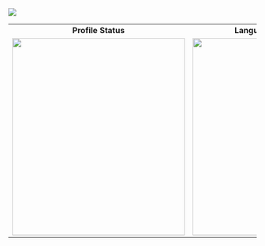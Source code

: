 
  <img src="https://readme-typing-svg.herokuapp.com?font=Times+New+Roman&size=30&duration=4000&color=00F0FF&center=false&vCenter=true&width=600&lines=Hi+👋,+I'm+Md.+Tanvir+Hasib.;">



<table>
  <tr>
    <td align="center"><b> Profile Status</b></td>
    <td align="center"><b> Language Contribution</b></td>
  </tr>
  <tr>
    <td><img src="https://github-readme-stats.vercel.app/api?username=Bookishstore&show_icons=true&theme=tokyonight" width="350" height="400"/></td>
    <td><img src="https://github-readme-stats.vercel.app/api/top-langs/?username=Bookishstore&layout=compact&theme=tokyonight" width="350" height="400"/></td>
  </tr>
</table>


